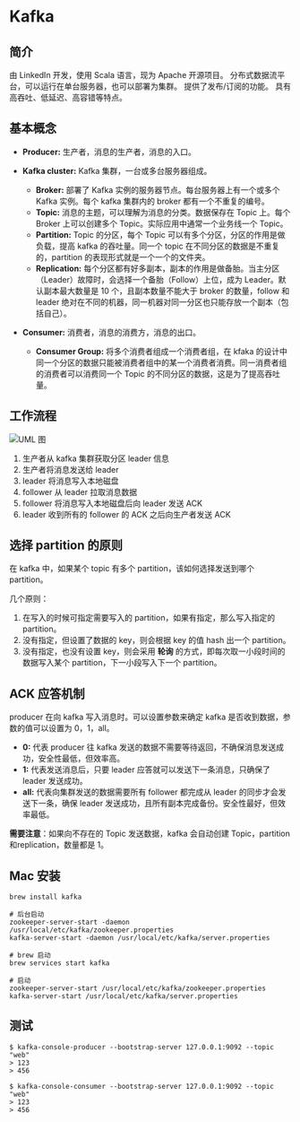 # Kafka

## 简介

由 LinkedIn 开发，使用 Scala 语言，现为 Apache 开源项目。
分布式数据流平台，可以运行在单台服务器，也可以部署为集群。
提供了发布/订阅的功能。
具有高吞吐、低延迟、高容错等特点。

## 基本概念

- **Producer:** 生产者，消息的生产者，消息的入口。

- **Kafka cluster:** Kafka 集群，一台或多台服务器组成。
  - **Broker:** 部署了 Kafka 实例的服务器节点。每台服务器上有一个或多个 Kafka 实例。每个 kafka 集群内的 broker 都有一个不重复的编号。
  - **Topic:** 消息的主题，可以理解为消息的分类。数据保存在 Topic 上。每个 Broker 上可以创建多个 Topic。实际应用中通常一个业务线一个 Topic。
  - **Partition:**  Topic 的分区，每个 Topic 可以有多个分区，分区的作用是做负载，提高 kafka 的吞吐量。同一个 topic 在不同分区的数据是不重复的，partition 的表现形式就是一个一个的文件夹。
  - **Replication:** 每个分区都有好多副本，副本的作用是做备胎。当主分区 （Leader）故障时，会选择一个备胎（Follow）上位，成为 Leader。默认副本最大数量是 10 个，且副本数量不能大于 broker 的数量，follow 和 leader 绝对在不同的机器，同一机器对同一分区也只能存放一个副本（包括自己）。
  
- **Consumer:** 消费者，消息的消费方，消息的出口。

  - **Consumer Group:** 将多个消费者组成一个消费者组，在 kfaka 的设计中同一个分区的数据只能被消费者组中的某一个消费者消费。同一消费者组的消费者可以消费同一个 Topic 的不同分区的数据，这是为了提高吞吐量。

## 工作流程

![UML 图](http://pp.video.sleen.top/uPic/blog/UML%20%E5%9B%BE-Bmefxz.jpg)

1. 生产者从 kafka 集群获取分区 leader 信息
2. 生产者将消息发送给 leader
3. leader 将消息写入本地磁盘
4. follower 从 leader 拉取消息数据
5. follower 将消息写入本地磁盘后向 leader 发送 ACK
6. leader 收到所有的 follower 的 ACK 之后向生产者发送 ACK



## 选择 partition 的原则

在 kafka 中，如果某个 topic 有多个 partition，该如何选择发送到哪个 partition。

几个原则：

1. 在写入的时候可指定需要写入的 partition，如果有指定，那么写入指定的 partition。
2. 没有指定，但设置了数据的 key，则会根据 key 的值 hash 出一个 partition。
3. 没有指定，也没有设置 key，则会采用 **轮询** 的方式，即每次取一小段时间的数据写入某个 partition，下一小段写入下一个 partition。



## ACK 应答机制

producer 在向 kafka 写入消息时。可以设置参数来确定 kafka 是否收到数据，参数的值可以设置为 0，1，all。

- **0:**  代表 producer 往 kafka 发送的数据不需要等待返回，不确保消息发送成功，安全性最低，但效率高。
- **1:** 代表发送消息后，只要 leader 应答就可以发送下一条消息，只确保了 leader 发送成功。
- **all:** 代表向集群发送的数据需要所有 follower 都完成从 leader 的同步才会发送下一条，确保 leader 发送成功，且所有副本完成备份。安全性最好，但效率最低。

**需要注意**：如果向不存在的 Topic 发送数据，kafka 会自动创建 Topic，partition和replication，数量都是 1。

## Mac 安装

```shell
brew install kafka

# 后台启动
zookeeper-server-start -daemon /usr/local/etc/kafka/zookeeper.properties
kafka-server-start -daemon /usr/local/etc/kafka/server.properties

# brew 启动
brew services start kafka

# 启动
zookeeper-server-start /usr/local/etc/kafka/zookeeper.properties
kafka-server-start /usr/local/etc/kafka/server.properties
```

## 测试

```
$ kafka-console-producer --bootstrap-server 127.0.0.1:9092 --topic "web"
> 123
> 456
```

```
$ kafka-console-consumer --bootstrap-server 127.0.0.1:9092 --topic "web"
> 123
> 456
```








